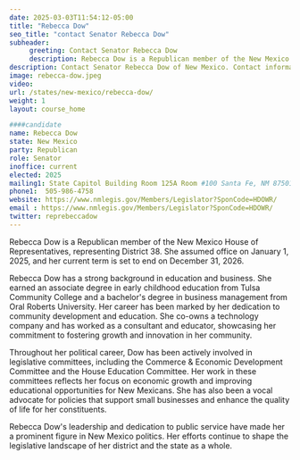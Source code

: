 ```yaml
---
date: 2025-03-03T11:54:12-05:00
title: "Rebecca Dow"
seo_title: "contact Senator Rebecca Dow"
subheader:
     greeting: Contact Senator Rebecca Dow
     description: Rebecca Dow is a Republican member of the New Mexico House of Representatives, representing District 38. She assumed office on January 1, 2025, and her current term is set to end on December 31, 2026.
description: Contact Senator Rebecca Dow of New Mexico. Contact information for Rebecca Dow includes email address, phone number, and mailing address.
image: rebecca-dow.jpeg
video:
url: /states/new-mexico/rebecca-dow/
weight: 1
layout: course_home

####candidate
name: Rebecca Dow
state: New Mexico
party: Republican
role: Senator
inoffice: current
elected: 2025
mailing1: State Capitol Building Room 125A Room #100 Santa Fe, NM 87501
phone1:  505-986-4758
website: https://www.nmlegis.gov/Members/Legislator?SponCode=HDOWR/
email : https://www.nmlegis.gov/Members/Legislator?SponCode=HDOWR/
twitter: reprebeccadow
---
```

Rebecca Dow is a Republican member of the New Mexico House of Representatives, representing District 38. She assumed office on January 1, 2025, and her current term is set to end on December 31, 2026. 

Rebecca Dow has a strong background in education and business. She earned an associate degree in early childhood education from Tulsa Community College and a bachelor's degree in business management from Oral Roberts University. Her career has been marked by her dedication to community development and education. She co-owns a technology company and has worked as a consultant and educator, showcasing her commitment to fostering growth and innovation in her community.

Throughout her political career, Dow has been actively involved in legislative committees, including the Commerce & Economic Development Committee and the House Education Committee. Her work in these committees reflects her focus on economic growth and improving educational opportunities for New Mexicans. She has also been a vocal advocate for policies that support small businesses and enhance the quality of life for her constituents.

Rebecca Dow's leadership and dedication to public service have made her a prominent figure in New Mexico politics. Her efforts continue to shape the legislative landscape of her district and the state as a whole.
